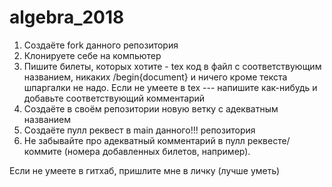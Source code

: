 # algebra_2018

1) Создаёте fork данного репозитория  
2) Клонируете себе на компьютер  
3) Пишите билеты, которых хотите - tex код в файл с соответствующим названием, никаких /begin{document} и ничего кроме текста шпаргалки не надо. Если не умеете в tex --- напишите как-нибудь и добавьте соответствующий комментарий  
4) Создаёте в своём репозитории новую ветку с адекватным названием  
5) Создаёте пулл реквест в main данного!!! репозитория  
6) Не забывайте про адекватный комментарий в пулл реквесте/коммите (номера добавленных билетов, например).  
  
Если не умеете в гитхаб, пришлите мне в личку (лучше уметь)  
